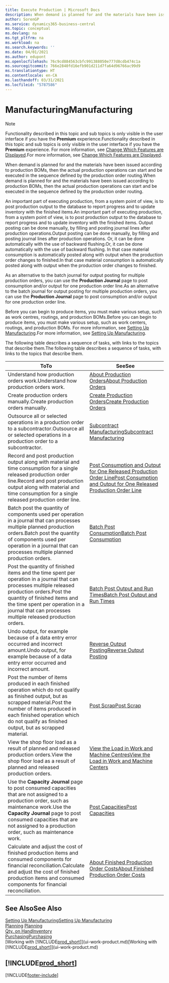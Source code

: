 ```yaml
---
title: Execute Production | Microsoft Docs
description: When demand is planned for and the materials have been issued according to production BOMs, then the actual production operations can start and be executed in the sequence defined by the production order routing.
author: SorenGP
ms.service: dynamics365-business-central
ms.topic: conceptual
ms.devlang: na
ms.tgt_pltfrm: na
ms.workload: na
ms.search.keywords: ''
ms.date: 04/01/2021
ms.author: edupont
ms.openlocfilehash: 76c9cd884563cbfc991388050e777d8cdb474c1a
ms.sourcegitcommit: 766e2840fd16efb901d211d7fa64d96766ac99d9
ms.translationtype: HT
ms.contentlocale: en-CA
ms.lasthandoff: 03/31/2021
ms.locfileid: "5787586"
---
```

# <a name="manufacturing"></a><span data-ttu-id="1a640-103">Manufacturing</span><span class="sxs-lookup"><span data-stu-id="1a640-103">Manufacturing</span></span>
> [!NOTE]
> <span data-ttu-id="1a640-104">Functionality described in this topic and sub topics is only visible in the user interface if you have the **Premium** experience.</span><span class="sxs-lookup"><span data-stu-id="1a640-104">Functionality described in this topic and sub topics is only visible in the user interface if you have the **Premium** experience.</span></span> <span data-ttu-id="1a640-105">For more information, see [Change Which Features are Displayed](ui-experiences.md).</span><span class="sxs-lookup"><span data-stu-id="1a640-105">For more information, see [Change Which Features are Displayed](ui-experiences.md).</span></span>

<span data-ttu-id="1a640-106">When demand is planned for and the materials have been issued according to production BOMs, then the actual production operations can start and be executed in the sequence defined by the production order routing.</span><span class="sxs-lookup"><span data-stu-id="1a640-106">When demand is planned for and the materials have been issued according to production BOMs, then the actual production operations can start and be executed in the sequence defined by the production order routing.</span></span>  

<span data-ttu-id="1a640-107">An important part of executing production, from a system point of view, is to post production output to the database to report progress and to update inventory with the finished items.</span><span class="sxs-lookup"><span data-stu-id="1a640-107">An important part of executing production, from a system point of view, is to post production output to the database to report progress and to update inventory with the finished items.</span></span> <span data-ttu-id="1a640-108">Output posting can be done manually, by filling and posting journal lines after production operations.</span><span class="sxs-lookup"><span data-stu-id="1a640-108">Output posting can be done manually, by filling and posting journal lines after production operations.</span></span> <span data-ttu-id="1a640-109">Or, it can be done automatically with the use of backward flushing.</span><span class="sxs-lookup"><span data-stu-id="1a640-109">Or, it can be done automatically with the use of backward flushing.</span></span> <span data-ttu-id="1a640-110">In that case material consumption is automatically posted along with output when the production order changes to finished.</span><span class="sxs-lookup"><span data-stu-id="1a640-110">In that case material consumption is automatically posted along with output when the production order changes to finished.</span></span>  

<span data-ttu-id="1a640-111">As an alternative to the batch journal for output posting for multiple production orders, you can use the **Production Journal** page to post consumption and/or output for one production order line.</span><span class="sxs-lookup"><span data-stu-id="1a640-111">As an alternative to the batch journal for output posting for multiple production orders, you can use the **Production Journal** page to post consumption and/or output for one production order line.</span></span>

<span data-ttu-id="1a640-112">Before you can begin to produce items, you must make various setup, such as work centres, routings, and production BOMs.</span><span class="sxs-lookup"><span data-stu-id="1a640-112">Before you can begin to produce items, you must make various setup, such as work centers, routings, and production BOMs.</span></span> <span data-ttu-id="1a640-113">For more information, see [Setting Up Manufacturing](production-configure-production-processes.md).</span><span class="sxs-lookup"><span data-stu-id="1a640-113">For more information, see [Setting Up Manufacturing](production-configure-production-processes.md).</span></span>

<span data-ttu-id="1a640-114">The following table describes a sequence of tasks, with links to the topics that describe them.</span><span class="sxs-lookup"><span data-stu-id="1a640-114">The following table describes a sequence of tasks, with links to the topics that describe them.</span></span>   

|<span data-ttu-id="1a640-115">**To**</span><span class="sxs-lookup"><span data-stu-id="1a640-115">**To**</span></span>|<span data-ttu-id="1a640-116">**See**</span><span class="sxs-lookup"><span data-stu-id="1a640-116">**See**</span></span>|  
|------------|-------------|  
|<span data-ttu-id="1a640-117">Understand how production orders work.</span><span class="sxs-lookup"><span data-stu-id="1a640-117">Understand how production orders work.</span></span>|[<span data-ttu-id="1a640-118">About Production Orders</span><span class="sxs-lookup"><span data-stu-id="1a640-118">About Production Orders</span></span>](production-about-production-orders.md)|
|<span data-ttu-id="1a640-119">Create production orders manually.</span><span class="sxs-lookup"><span data-stu-id="1a640-119">Create production orders manually.</span></span>|[<span data-ttu-id="1a640-120">Create Production Orders</span><span class="sxs-lookup"><span data-stu-id="1a640-120">Create Production Orders</span></span>](production-how-to-create-production-orders.md)|
|<span data-ttu-id="1a640-121">Outsource all or selected operations in a production order to a subcontractor.</span><span class="sxs-lookup"><span data-stu-id="1a640-121">Outsource all or selected operations in a production order to a subcontractor.</span></span>|[<span data-ttu-id="1a640-122">Subcontract Manufacturing</span><span class="sxs-lookup"><span data-stu-id="1a640-122">Subcontract Manufacturing</span></span>](production-how-to-subcontract-manufacturing.md)|
|<span data-ttu-id="1a640-123">Record and post production output along with material and time consumption for a single released production order line.</span><span class="sxs-lookup"><span data-stu-id="1a640-123">Record and post production output along with material and time consumption for a single released production order line.</span></span>|[<span data-ttu-id="1a640-124">Post Consumption and Output for One Released Production Order Line</span><span class="sxs-lookup"><span data-stu-id="1a640-124">Post Consumption and Output for One Released Production Order Line</span></span>](production-how-to-register-consumption-and-output.md)|  
|<span data-ttu-id="1a640-125">Batch post the quantity of components used per operation in a journal that can processes multiple planned production orders.</span><span class="sxs-lookup"><span data-stu-id="1a640-125">Batch post the quantity of components used per operation in a journal that can processes multiple planned production orders.</span></span>|[<span data-ttu-id="1a640-126">Batch Post Consumption</span><span class="sxs-lookup"><span data-stu-id="1a640-126">Batch Post Consumption</span></span>](production-how-to-post-consumption.md)|
|<span data-ttu-id="1a640-127">Post the quantity of finished items and the time spent per operation in a journal that can processes multiple released production orders.</span><span class="sxs-lookup"><span data-stu-id="1a640-127">Post the quantity of finished items and the time spent per operation in a journal that can processes multiple released production orders.</span></span>|[<span data-ttu-id="1a640-128">Batch Post Output and Run Times</span><span class="sxs-lookup"><span data-stu-id="1a640-128">Batch Post Output and Run Times</span></span>](production-how-to-post-output-quantity.md)|
|<span data-ttu-id="1a640-129">Undo output, for example because of a data entry error occurred and incorrect amount.</span><span class="sxs-lookup"><span data-stu-id="1a640-129">Undo output, for example because of a data entry error occurred and incorrect amount.</span></span>  |[<span data-ttu-id="1a640-130">Reverse Output Posting</span><span class="sxs-lookup"><span data-stu-id="1a640-130">Reverse Output Posting</span></span>](production-how-to-reverse-output-posting.md)|  
|<span data-ttu-id="1a640-131">Post the number of items produced in each finished operation which do not qualify as finished output, but as scrapped material.</span><span class="sxs-lookup"><span data-stu-id="1a640-131">Post the number of items produced in each finished operation which do not qualify as finished output, but as scrapped material.</span></span>|[<span data-ttu-id="1a640-132">Post Scrap</span><span class="sxs-lookup"><span data-stu-id="1a640-132">Post Scrap</span></span>](production-how-to-post-scrap.md)|
|<span data-ttu-id="1a640-133">View the shop floor load as a result of planned and released production orders.</span><span class="sxs-lookup"><span data-stu-id="1a640-133">View the shop floor load as a result of planned and released production orders.</span></span>|[<span data-ttu-id="1a640-134">View the Load in Work and Machine Centres</span><span class="sxs-lookup"><span data-stu-id="1a640-134">View the Load in Work and Machine Centers</span></span>](production-how-to-view-the-load-on-work-centers.md)|      
|<span data-ttu-id="1a640-135">Use the **Capacity Journal** page to post consumed capacities that are not assigned to a production order, such as maintenance work.</span><span class="sxs-lookup"><span data-stu-id="1a640-135">Use the **Capacity Journal** page to post consumed capacities that are not assigned to a production order, such as maintenance work.</span></span>|[<span data-ttu-id="1a640-136">Post Capacities</span><span class="sxs-lookup"><span data-stu-id="1a640-136">Post Capacities</span></span>](production-how-to-post-capacities.md)|  
|<span data-ttu-id="1a640-137">Calculate and adjust the cost of finished production items and consumed components for financial reconciliation.</span><span class="sxs-lookup"><span data-stu-id="1a640-137">Calculate and adjust the cost of finished production items and consumed components for financial reconciliation.</span></span>|[<span data-ttu-id="1a640-138">About Finished Production Order Costs</span><span class="sxs-lookup"><span data-stu-id="1a640-138">About Finished Production Order Costs</span></span>](finance-about-finished-production-order-costs.md)|  

## <a name="see-also"></a><span data-ttu-id="1a640-139">See Also</span><span class="sxs-lookup"><span data-stu-id="1a640-139">See Also</span></span>  
[<span data-ttu-id="1a640-140">Setting Up Manufacturing</span><span class="sxs-lookup"><span data-stu-id="1a640-140">Setting Up Manufacturing</span></span>](production-configure-production-processes.md)  
<span data-ttu-id="1a640-141">[Planning](production-planning.md)    </span><span class="sxs-lookup"><span data-stu-id="1a640-141">[Planning](production-planning.md)    </span></span>  
[<span data-ttu-id="1a640-142">Qty. on Hand</span><span class="sxs-lookup"><span data-stu-id="1a640-142">Inventory</span></span>](inventory-manage-inventory.md)  
[<span data-ttu-id="1a640-143">Purchasing</span><span class="sxs-lookup"><span data-stu-id="1a640-143">Purchasing</span></span>](purchasing-manage-purchasing.md)  
<span data-ttu-id="1a640-144">[Working with [!INCLUDE[prod_short](includes/prod_short.md)]](ui-work-product.md)</span><span class="sxs-lookup"><span data-stu-id="1a640-144">[Working with [!INCLUDE[prod_short](includes/prod_short.md)]](ui-work-product.md)</span></span>

## [!INCLUDE[prod_short](includes/free_trial_md.md)]  


[!INCLUDE[footer-include](includes/footer-banner.md)]